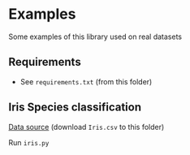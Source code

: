 # Examples

Some examples of this library used on real datasets

## Requirements

 - See `requirements.txt` (from this folder)

## Iris Species classification

[Data source](https://www.kaggle.com/uciml/iris) (download `Iris.csv` to this folder)

Run `iris.py`
